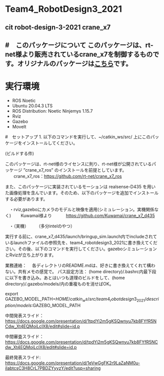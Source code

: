 # Team4_RobotDesign3_2021
cit robot-design-3-2021 crane_x7
---
#　このパッケージについて
このパッケージは、rt-net様より販売されているcrane_x7を制御するものです。オリジナルのパッケージは[こちら](https://github.com/rt-net/crane_x7_ros)です。
---
# 実行環境
- ROS Noetic
- Ubuntu 20.04.3 LTS
- ROS Distribution: Noetic Ninjemys 1.15.7
- Rviz 
- Gazebo 
- MoveIt

#　セットアップ
1. 
以下のコマンドを実行して、~/catkin_ws/src/ 上にこのパッケージをインストールしてください。

(ビルドする件)

このパッケージは、rt-net様のライセンスに則り、rt-net様が公開されているパッケージ ”crane_x7_ros” のインストールを前提としています。
　　crane_x7_ros：https://github.com/rt-net/crane_x7_ros

また、このパッケージに実装されているモーションは realsense-D435 を用いた画像処理を含んでいます。そのため、以下のパッケージを追加でインストールする必要があります。

　・rviz,gazeboにカメラのモデルと映像を適用(シミュレーション。実機関係なく)
　　Kuwamai様より
　　　https://github.com/Kuwamai/crane_x7_d435

　・（実機）
　　（多分intelのやつ）

実行する前に、crane_x7_d435/launch/bringup_sim.launch内でincludeされているlaunchファイルの参照先を、team4_robotdesign3_2021に書き換えてください。その後、以下のコマンドを実行してください。gazeboシミュレーションとRvizが立ち上がります。

業務連絡：
　各ディレクトリのREADME.mdは、好きに書き換えてくれて構わない。共有メモの感覚で。
  パス設定方法： (home directory)/.bashrc内最下段に以下を書き込み。あとはいつも道理のビルドをして、(home directory)/.gazebo/models/内の重複ものを消せばOK。
  
  export GAZEBO_MODEL_PATH=$HOME/catkin_ws/src/team4_robotdesign3_2021/description/models:$GAZEBO_MODEL_PATH


中間発表スライド：
https://docs.google.com/presentation/d/1tpdYi2m5gKSQwnyu7kb8FYfR5NCdw_Xt4EQMoiLcIX8/edit#slide=id.p

中間審査スライド：
https://docs.google.com/presentation/d/tpdYi2m5gKSQwnyu7kb8FYfR5NCdw_Xt4EQMoiLcIX8/edit#slide=id.p

最終発表スライド:
https://docs.google.com/presentation/d/1eVwGgFK2r9LaZaNM0u-iIabtcsC3H8CrL7PBDZYyyzY/edit?usp=sharing
